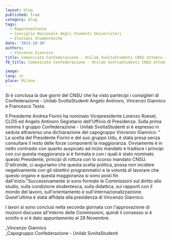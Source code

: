 ```yaml
---
layout: blog
published: true
category: blog
tags:
  - Rappresentanza
  - Consiglio Nazionale degli Studenti Universitari
  - Elezioni Studentesche
date: '2013-10-30'
authors:
  - Vincenzo Giannico
title: Comunicato Confederazione - Unilab SvoltaStudenti CNSU ottobre 2013
fb_title: Comunicato Confederazione - Unilab SvoltaStudenti CNSU ottobre 2013

image: 
lang: it
place: Milano
---
```


Si è conclusa la due giorni del CNSU che ha visto partecipi i consiglieri di Confederazione - Unilab SvoltaStudenti Angelo Antinoro, Vincenzo Giannico e Francesco Testa.

Il Presidente Andrea Fiorini ha nominato Vicepresidente Lorenzo Roesel, CLDS ed Angelo Antinoro Segretario dell'Ufficio di Presidenza. Sulla prima nomina il gruppo Confederazione - Unilab SvoltaStudenti si è espresso in seduta attraverso una dichiarazione del capogruppo Vincenzo Giannico: " La scelta del Presidente Fiorini e del suo gruppo Udu, è stata presa senza consultare il resto delle forze componenti la maggioranza. Ovviamente è in netto contrasto con quanto auspicato ad inizio mandato e tradisce i principi con cui questa maggioranza si è formata e con i quali è stato nominato questo Presidente, principi di rottura con lo scorso mandato CNSU. D'altronde, ci auguriamo che questa scelta politica, possa non incidere negativamente con gli obiettivi programmatici e la volontà di lavorare che questo organo e questa maggioranza si sono posti fin dall'inizio."Successivamente si sono formate le Commissioni sul diritto allo studio, sulla condizione studentesca, sulla didattica, sui rapporti con il mondo del lavoro, sull'orientamento e sull'internazionalizzazione. Quest'ultima è stata affidata alla presidenza di Vincenzo Giannico.

I lavori si sono conclusi nella seconda giornata con l'approvazione di mozioni discusse all'interno delle Commissioni, quindi il consesso si è sciolto e si è dato appuntamento al 28 Novembre.

_Vincenzo Giannico  
_Capogruppo Confederazione - Unilab SvoltaStudenti
